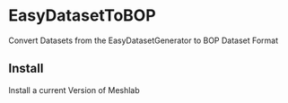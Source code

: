 # EasyDatasetToBOP
Convert Datasets from the EasyDatasetGenerator to BOP Dataset Format

## Install
Install a current Version of Meshlab
